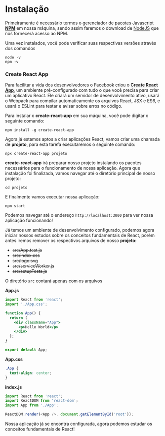 # Instalação

Primeiramente é necessário termos o gerenciador de pacotes Javascript **[NPM](https://www.npmjs.com/)** em nossa máquina, sendo assim faremos o download de [NodeJS](https://nodejs.org/en/) que nos fornecerá acesso ao NPM.

Uma vez instalados, você pode verificar suas respectivas versões através dos comandos

```
node -v
npm -v
```

### Create React App

Para facilitar a vida dos desenvolvedores o Facebook criou o **[Create React App](https://github.com/facebook/create-react-app)**, um ambiente pré-configurado com tudo o que você precisa para criar um aplicativo React. Ele criará um servidor de desenvolvimento ativo, usará o Webpack para compilar automaticamente os arquivos React, JSX e ES6, e usará o ESLint para testar e avisar sobre erros no código.

Para instalar o **create-react-app** em sua máquina, você pode digitar o seguinte comando:

```
npm install -g create-react-app 
```

Agora já estamos aptos a criar aplicações React, vamos criar uma chamada de **projeto**, para esta tarefa executaremos o seguinte comando:

```
npx create-react-app projeto 
```

**create-react-app** irá preparar nosso projeto instalando os pacotes necessários para o funcionamento de nossa aplicação. Agora que instalação foi finalizada, vamos navegar até o diretório principal de nosso projeto:

```
cd projeto
```

E finalmente vamos executar nossa aplicação:

```
npm start
```

Podemos navegar até o endereço `http://localhost:3000` para ver nossa aplicação funcionando! 

Já temos um ambiente de desenvolvimento configurado, podemos agora iniciar nossos estudos sobre os conceitos fundamentais de React, porém antes iremos remover os respectivos arquivos de nosso **projeto**:

- ~~src/App.test.js~~
- ~~src/index.css~~
- ~~src/logo.svg~~
- ~~src/serviceWorker.js~~
- ~~src/setupTests.js~~

O diretório `src` contará apenas com os arquivos

**App.js**

```jsx
import React from 'react';
import './App.css';

function App() {
  return (
    <div className="App">
      <p>Hello World</p>
    </div>
  );
}

export default App;
```

**App.css**

```css
.App {
  text-align: center;
}
```

**index.js**

```javascript
import React from 'react';
import ReactDOM from 'react-dom';
import App from './App';

ReactDOM.render(<App />, document.getElementById('root'));
```

Nossa aplicação já se encontra configurada, agora podemos estudar os conceitos fundamentais de React!
